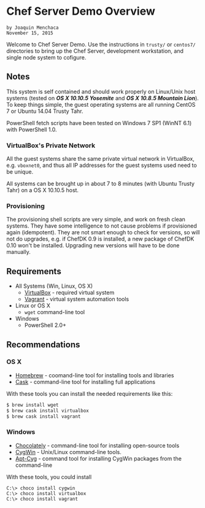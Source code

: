# **Chef Server Demo Overview**
    by Joaquin Menchaca
    November 15, 2015

Welcome to Chef Server Demo.  Use the instructions in `trusty/` or `centos7/` directories to bring up the Chef Server, development workstation, and single node system to cofigure.

## **Notes**

This system is self contained and should work properly on Linux/Unix host systems (tested on ***OS X 10.10.5 Yosemite*** and ***OS X 10.8.5 Mountain Lion***).  To keep things simple, the guest operating systems are all running CentOS 7 or Ubuntu 14.04 Trusty Tahr.

PowerShell fetch scripts have been tested on Windows 7 SP1 (WinNT 6.1) with PowerShell 1.0.

### **VirtualBox's Private Network**

All the guest systems share the same private virtual network in VirtualBox, e.g. `vboxnet0`, and thus all IP addresses for the guest systems used need to be unique.

All systems can be brought up in about 7 to 8 minutes (with Ubuntu Trusty Tahr) on a OS X 10.10.5 host.

### **Provisioning**

The provisioning shell scripts are very simple, and work on fresh clean systems.  They have some intelligence to not cause problems if provisioned again (idempotent).  They are not smart enough to check for versions, so will not do upgrades, e.g. if ChefDK 0.9 is installed, a new package of ChefDK 0.10 won't be installed.  Upgrading new versions will have to be done manually.

## **Requirements**
  * All Systems (Win, Linux, OS X)
    * [VirtualBox](https://www.virtualbox.org/) - required virtual system
    * [Vagrant](https://www.vagrantup.com/) - virtual system automation tools
  * Linux or OS X
    * `wget` command-line tool
  * Windows
    * PowerShell 2.0+

## **Recommendations**

### **OS X**

* [Homebrew](http://brew.sh/) - coomand-line tool for installing tools and libraries
* [Cask](http://caskroom.io/) - command-line tool for installing full applications

With these tools you can install the needed requirements like this:

```bash
$ brew install wget
$ brew cask install virtualbox
$ brew cask install vagrant
```

### **Windows**

* [Chocolately](https://chocolatey.org/) - command-line tool for installing open-source tools
* [CygWin](https://www.cygwin.com/) - Unix/Linux command-line tools.
* [Apt-Cyg](https://github.com/transcode-open/apt-cyg) - command tool for installing CygWin packages from the command-line

With these tools, you could install

```batch
C:\> choco install cygwin
C:\> choco install virtualbox
C:\> choco install vagrant
```

